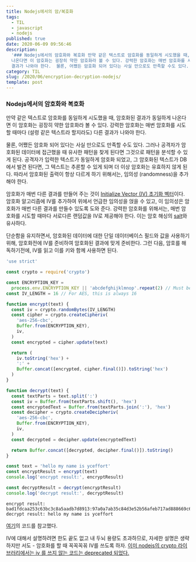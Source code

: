 ```yaml
---
title: Nodejs에서의 암/복호화
tags:
  - TIL
  - javascript
  - nodejs
published: true
date: 2020-06-09 09:56:46
description:
  '### Nodejs에서의 암호화와 복호화 만약 같은 텍스트로 암호화를 동일하게 시도했을 때, 암호화된 결과가 동일하게
  나온다면 이 암호화는 굉장히 약한 암호화라 볼 수 있다. 강력한 암호화는 매번 암호화를 시도할 때마다 (설령 같은 텍스트라 할지라도) 다른
  결과가 나와야 한다.  물론, 어쨌든 암호화 되어 있다는 사실 만으로도 만족할 수도 있다. 그러나 ...'
category: TIL
slug: /2020/06/encryption-decryption-nodejs/
template: post
---
```


### Nodejs에서의 암호화와 복호화

만약 같은 텍스트로 암호화를 동일하게 시도했을 때, 암호화된 결과가 동일하게 나온다면 이 암호화는 굉장히 약한 암호화라 볼 수 있다. 강력한 암호화는 매번 암호화를 시도할 때마다 (설령 같은 텍스트라 할지라도) 다른 결과가 나와야 한다.

물론, 어쨌든 암호화 되어 있다는 사실 만으로도 만족할 수도 있다. 그러나 공격자가 암호화된 데이터에 접근했을 때 유사한 패턴을 찾게 된다면 그것으로 패턴을 분석할 수 있게 된다. 공격자가 입력한 텍스트가 동일하게 암호화 되었고, 그 암호화된 텍스트가 DB에서 발견 된다면, 그 텍스트는 추론할 수 있게 되며 더 이상 암호화는 유효하지 않게 된다. 따라서 암호화된 출력이 항상 다르게 하기 위해서는, 임의성 (randomness)을 추가해야 한다.

암호화가 매번 다른 결과를 만들어 주는 것이 [Initialize Vector (IV) 초기화 벡터](https://en.wikipedia.org/wiki/Initialization_vector)이다. 암호화 알고리즘에 IV를 추가하여 위에서 언급한 임의성을 얹을 수 있고, 이 임의성은 암호화가 매번 다른 결과를 만들수 있도록 도와 준다. 강력한 암호화를 위해서는, 매번 암호화를 시도할 때마다 서로다른 랜덤값을 IV로 제공해야 한다. 이는 암호 해싱의 [salt](<https://en.wikipedia.org/wiki/Salt_(cryptography)>)와 유사하다.

단순함을 유지하면서, 암호화된 데이터에 대한 단일 데이터베이스 필드와 값을 사용하기 위해, 암호화전에 IV를 준비하여 암호화된 결과에 맞게 준비한다. 그런 다음, 암호를 해독하기전에, IV를 읽고 이를 키와 함께 사용하면 된다.

```javascript
'use strict'

const crypto = require('crypto')

const ENCRYPTION_KEY =
  process.env.ENCRYPTION_KEY || 'abcdefghijklmnop'.repeat(2) // Must be 256 bits (32 characters)
const IV_LENGTH = 16 // For AES, this is always 16

function encrypt(text) {
  const iv = crypto.randomBytes(IV_LENGTH)
  const cipher = crypto.createCipheriv(
    'aes-256-cbc',
    Buffer.from(ENCRYPTION_KEY),
    iv,
  )
  const encrypted = cipher.update(text)

  return (
    iv.toString('hex') +
    ':' +
    Buffer.concat([encrypted, cipher.final()]).toString('hex')
  )
}

function decrypt(text) {
  const textParts = text.split(':')
  const iv = Buffer.from(textParts.shift(), 'hex')
  const encryptedText = Buffer.from(textParts.join(':'), 'hex')
  const decipher = crypto.createDecipheriv(
    'aes-256-cbc',
    Buffer.from(ENCRYPTION_KEY),
    iv,
  )
  const decrypted = decipher.update(encryptedText)

  return Buffer.concat([decrypted, decipher.final()]).toString()
}

const text = 'hello my name is yceffort'
const encryptResult = encrypt(text)
console.log('encrypt result:', encryptResult)

const decryptResult = decrypt(encryptResult)
console.log('decrypt result:', decryptResult)
```

```
encrypt result: bad1fdcaa253c63bc3c8a5aadb7d8913:97a0a7ab35c84d3e52b56afeb717ad888669c67132cc97f941f7969ec52a1732
decrypt result: hello my name is yceffort
```

[여기](https://gist.github.com/vlucas/2bd40f62d20c1d49237a109d491974eb)의 코드를 참고했다.

IV에 대해서 설명하려면 한도 끝도 없고 내 두뇌 용량도 초과하므로, 자세한 설명은 생략하지만 서도 - 암호화를 할 때 꼭꼭꼭꼮 IV를 쓰도록 하자. [이미 nodejs의 crypto 라이브러리에서는 iv 를 쓰지 않는 코드는 deprecated 되었다.](https://nodejs.org/api/crypto.html#crypto_crypto_createcipher_algorithm_password_options)
